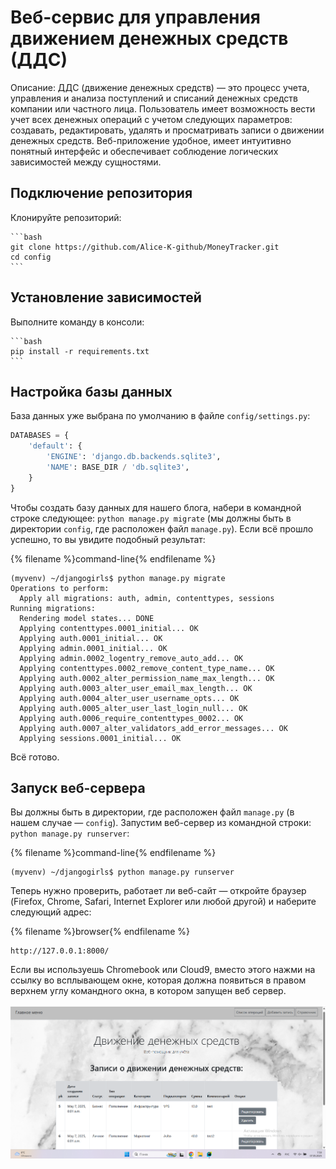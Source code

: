 # Веб-сервис для управления движением денежных средств (ДДС)

Описание:
ДДС (движение денежных средств) — это процесс учета, управления и анализа
поступлений и списаний денежных средств компании или частного лица. Пользователь имеет возможность вести учет всех денежных
операций с учетом следующих параметров: создавать, редактировать, удалять и просматривать записи о движении денежных
средств. Веб-приложение удобное, имеет интуитивно понятный
интерфейс и обеспечивает соблюдение логических зависимостей между сущностями.

## Подключение репозитория

Клонируйте репозиторий:

    ```bash
    git clone https://github.com/Alice-K-github/MoneyTracker.git
    cd config
    ```


## Установление зависимостей

Выполните команду в консоли:

    ```bash
    pip install -r requirements.txt
    ```

## Настройка базы данных

База данных уже выбрана по умолчанию в файле `config/settings.py`:

```python
DATABASES = {
    'default': {
        'ENGINE': 'django.db.backends.sqlite3',
        'NAME': BASE_DIR / 'db.sqlite3',
    }
}
```

Чтобы создать базу данных для нашего блога, набери в командной строке следующее: `python manage.py migrate` (мы должны быть в директории `config`, где расположен файл `manage.py`). Если всё прошло успешно, то вы увидите подобный результат:

{% filename %}command-line{% endfilename %}
```
(myvenv) ~/djangogirls$ python manage.py migrate
Operations to perform:
  Apply all migrations: auth, admin, contenttypes, sessions
Running migrations:
  Rendering model states... DONE
  Applying contenttypes.0001_initial... OK
  Applying auth.0001_initial... OK
  Applying admin.0001_initial... OK
  Applying admin.0002_logentry_remove_auto_add... OK
  Applying contenttypes.0002_remove_content_type_name... OK
  Applying auth.0002_alter_permission_name_max_length... OK
  Applying auth.0003_alter_user_email_max_length... OK
  Applying auth.0004_alter_user_username_opts... OK
  Applying auth.0005_alter_user_last_login_null... OK
  Applying auth.0006_require_contenttypes_0002... OK
  Applying auth.0007_alter_validators_add_error_messages... OK
  Applying sessions.0001_initial... OK
```

Всё готово.

## Запуск веб-сервера

Вы должны быть в директории, где расположен файл `manage.py` (в нашем случае — `config`). Запустим веб-сервер из командной строки: `python manage.py runserver`:

{% filename %}command-line{% endfilename %}
```
(myvenv) ~/djangogirls$ python manage.py runserver
```

Теперь нужно проверить, работает ли веб-сайт — откройте браузер (Firefox, Chrome, Safari, Internet Explorer или любой другой) и наберите следующий адрес:

{% filename %}browser{% endfilename %}
```
http://127.0.0.1:8000/
```
Если вы используешь Chromebook или Cloud9, вместо этого нажми на ссылку во всплывающем окне, которая должна появиться в правом верхнем углу командного окна, в котором запущен веб сервер.

![img.png](img.png)